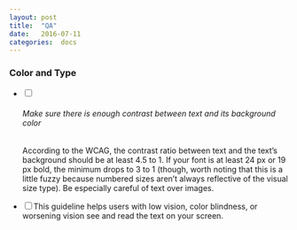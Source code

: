 ```yaml
---
layout: post
title:  "QA"
date:   2016-07-11
categories:  docs
---
```


### Color and Type
- <label>
    <input type="checkbox"><b></b>

    <h6>Make sure there is enough contrast between text and its background color</h6>

    According to the WCAG, the contrast ratio between text and the text’s background should be at least 4.5 to 1. If your font is at least 24 px or 19 px bold, the minimum drops to 3 to 1 (though, worth noting that this is a little fuzzy because numbered sizes aren’t always reflective of the visual size type). Be especially careful of text over images.
  </label>

- <label>
    <input type="checkbox"><b></b>This guideline helps users with low vision, color blindness, or worsening vision see and read the text on your screen.
  </label>
